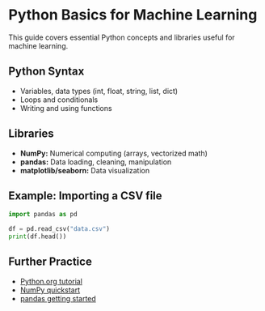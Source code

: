 # Python Basics for Machine Learning

This guide covers essential Python concepts and libraries useful for machine learning.

## Python Syntax

- Variables, data types (int, float, string, list, dict)
- Loops and conditionals
- Writing and using functions

## Libraries

- **NumPy:** Numerical computing (arrays, vectorized math)
- **pandas:** Data loading, cleaning, manipulation
- **matplotlib/seaborn:** Data visualization

## Example: Importing a CSV file

```python
import pandas as pd

df = pd.read_csv("data.csv")
print(df.head())
```

## Further Practice

- [Python.org tutorial](https://docs.python.org/3/tutorial/)
- [NumPy quickstart](https://numpy.org/devdocs/user/quickstart.html)
- [pandas getting started](https://pandas.pydata.org/docs/getting_started/index.html)
